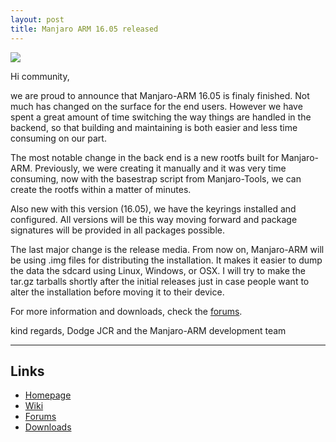 ```yaml
---
layout: post
title: Manjaro ARM 16.05 released
---
```


<img src="https://manjaro.github.io/images/manjaro-arm.jpg">

Hi community,

we are proud to announce that Manjaro-ARM 16.05 is finaly finished. Not much has changed on the surface for the end users. However we have spent a great amount of time switching the way things are handled in the backend, so that building and maintaining is both easier and less time consuming on our part. 

The most notable change in the back end is a new rootfs built for Manjaro-ARM. Previously, we were creating it manually and it was very time consuming, now with the basestrap script from Manjaro-Tools, we can create the rootfs within a matter of minutes. 

Also new with this version (16.05), we have the keyrings installed and configured. All versions will be this way moving forward and package signatures will be provided in all packages possible.

The last major change is the release media. From now on, Manjaro-ARM will be using .img files for distributing the installation. It makes it easier to dump the data the sdcard using Linux, Windows, or OSX. I will try to make the tar.gz tarballs shortly after the initial releases just in case people want to alter the installation before moving it to their device.

For more information and downloads, check the [forums](http://manjaro-arm.org/forums/raspberry-pi-2/).

kind regards, Dodge JCR and the Manjaro-ARM development team

----

## Links

* [Homepage](http://manjaro-arm.org)
* [Wiki](http://wiki.manjaro-arm.org/)
* [Forums](http://manjaro-arm.org/forums/)
* [Downloads](http://manjaro-arm.org/downloads.php)

